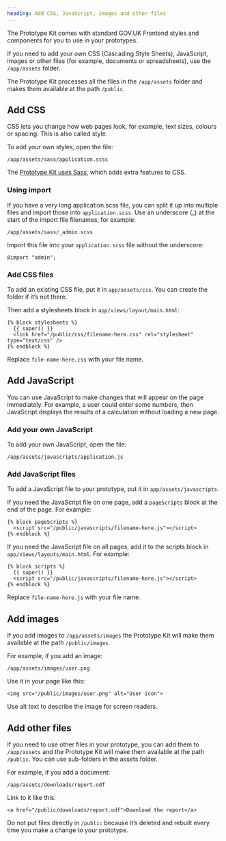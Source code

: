 ```yaml
---
heading: Add CSS, JavaScript, images and other files
---
```


The Prototype Kit comes with standard GOV.UK Frontend styles and components for you to use in your prototypes.

If you need to add your own CSS (Cascading Style Sheets), JavaScript, images or other files (for example, documents or spreadsheets), use the `/app/assets` folder.

The Prototype Kit processes all the files in the `/app/assets` folder and makes them available at the path `/public`.

## Add CSS

CSS lets you change how web pages look, for example, text sizes, colours or spacing. This is also called style.

To add your own styles, open the file:

`/app/assets/sass/application.scss`

The [Prototype Kit uses Sass](https://sass-lang.com/guide), which adds extra features to CSS.

### Using import

If you have a very long application.scss file, you can split it up into multiple files and import those into `application.scss`. Use an underscore (_) at the start of the import file filenames, for example:

`/app/assets/sass/_admin.scss`

Import this file into your `application.scss` file without the underscore:

```
@import "admin";
```

### Add CSS files

To add an existing CSS file, put it in `app/assets/css`. You can create the folder if it’s not there.

Then add a stylesheets block in `app/views/layout/main.html`:

```
{% block stylesheets %}
  {{ super() }}
  <link href="/public/css/filename-here.css" rel="stylesheet" type="text/css" />
{% endblock %}
```

Replace `file-name-here.css` with your file name.

## Add JavaScript

You can use JavaScript to make changes that will appear on the page immediately. For example, a user could enter some numbers, then JavaScript displays the results of a calculation without loading a new page.

### Add your own JavaScript

To add your own JavaScript, open the file:

`/app/assets/javascripts/application.js`

### Add JavaScript files

To add a JavaScript file to your prototype, put it in `app/assets/javascripts`.

If you need the JavaScript file on one page, add a `pageScripts` block at the end of the page. For example:

```
{% block pageScripts %}
  <script src="/public/javascripts/filename-here.js"></script>
{% endblock %}
```

If you need the JavaScript file on all pages, add it to the scripts block in `app/views/layouts/main.html`. For example:

```
{% block scripts %}
  {{ super() }}
  <script src="/public/javascripts/filename-here.js"></script>
{% endblock %}
```

Replace `file-name-here.js` with your file name.


## Add images

If you add images to `/app/assets/images` the Prototype Kit will make them available at the path `/public/images`.

For example, if you add an image:

`/app/assets/images/user.png`

Use it in your page like this:

`<img src="/public/images/user.png" alt="User icon">`

Use alt text to describe the image for screen readers.

## Add other files

If you need to use other files in your prototype, you can add them to `/app/assets` and the Prototype Kit will make them available at the path `/public`. You can use sub-folders in the assets folder.

For example, if you add a document:

`/app/assets/downloads/report.odf`

Link to it like this:

```
<a href="/public/downloads/report.odf">Download the report</a>
```

Do not put files directly in `/public` because it’s deleted and rebuilt every time you make a change to your prototype.
